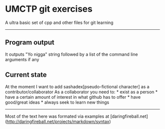 UMCTP git exercises
====================
A ultra basic set of cpp and other files for git learning

* * *

Program output
--------------------
It outputs "Yo nigga" string followed by a list of the command line arguments if any

Current state
--------------------
At the moment I want to add sashadex[pseudo-fictional character] as a contributor/collaborator 
As a collaborator you need to:
	* exist as a person
	* have a certain amount of interest in what github has to offer
	* have good/great ideas
	* always seek to learn new things
- - -
Most of the text here was formated via examples at [daringfireball.net] (http://daringfireball.net/projects/markdown/syntax)
